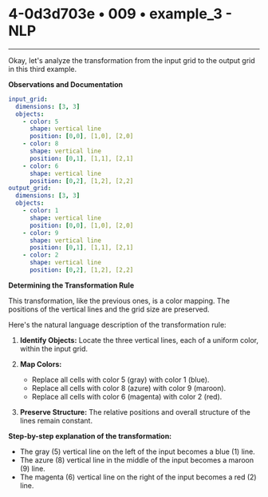 # 4-0d3d703e • 009 • example_3 - NLP

---
Okay, let's analyze the transformation from the input grid to the output grid in this third example.

**Observations and Documentation**

```yaml
input_grid:
  dimensions: [3, 3]
  objects:
    - color: 5
      shape: vertical line
      position: [0,0], [1,0], [2,0]
    - color: 8
      shape: vertical line
      position: [0,1], [1,1], [2,1]
    - color: 6
      shape: vertical line
      position: [0,2], [1,2], [2,2]
output_grid:
  dimensions: [3, 3]
  objects:
    - color: 1
      shape: vertical line
      position: [0,0], [1,0], [2,0]
    - color: 9
      shape: vertical line
      position: [0,1], [1,1], [2,1]
    - color: 2
      shape: vertical line
      position: [0,2], [1,2], [2,2]

```

**Determining the Transformation Rule**

This transformation, like the previous ones, is a color mapping. The positions of the vertical lines and the grid size are preserved.

Here's the natural language description of the transformation rule:

1.  **Identify Objects:** Locate the three vertical lines, each of a uniform color, within the input grid.

2.  **Map Colors:**
    *   Replace all cells with color 5 (gray) with color 1 (blue).
    *   Replace all cells with color 8 (azure) with color 9 (maroon).
    *   Replace all cells with color 6 (magenta) with color 2 (red).

3.  **Preserve Structure:** The relative positions and overall structure of the lines remain constant.

**Step-by-step explanation of the transformation:**

*   The gray (5) vertical line on the left of the input becomes a blue (1) line.
*   The azure (8) vertical line in the middle of the input becomes a maroon (9) line.
*   The magenta (6) vertical line on the right of the input becomes a red (2) line.

